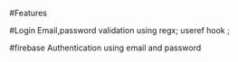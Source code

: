 #Features


#Login
Email,password  validation using regx; 
useref hook ;             
      

#firebase Authentication
using email and password

